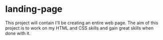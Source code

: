 # landing-page

This project will contain I'll be creating an entire web page. The aim of this project is to work on my HTML and CSS skills and gain great skills when done with it.
